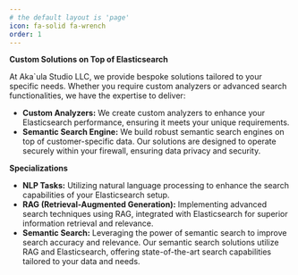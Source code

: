 ```yaml
---
# the default layout is 'page'
icon: fa-solid fa-wrench
order: 1
---
```


**Custom Solutions on Top of Elasticsearch**

At Aka`ula Studio LLC, we provide bespoke solutions tailored to your specific needs. Whether you require custom analyzers or advanced search functionalities, we have the expertise to deliver:

- **Custom Analyzers:** We create custom analyzers to enhance your Elasticsearch performance, ensuring it meets your unique requirements.
- **Semantic Search Engine:** We build robust semantic search engines on top of customer-specific data. Our solutions are designed to operate securely within your firewall, ensuring data privacy and security.

**Specializations**

- **NLP Tasks:** Utilizing natural language processing to enhance the search capabilities of your Elasticsearch setup.
- **RAG (Retrieval-Augmented Generation):** Implementing advanced search techniques using RAG, integrated with Elasticsearch for superior information retrieval and relevance.
- **Semantic Search:** Leveraging the power of semantic search to improve search accuracy and relevance. Our semantic search solutions utilize RAG and Elasticsearch, offering state-of-the-art search capabilities tailored to your data and needs.
